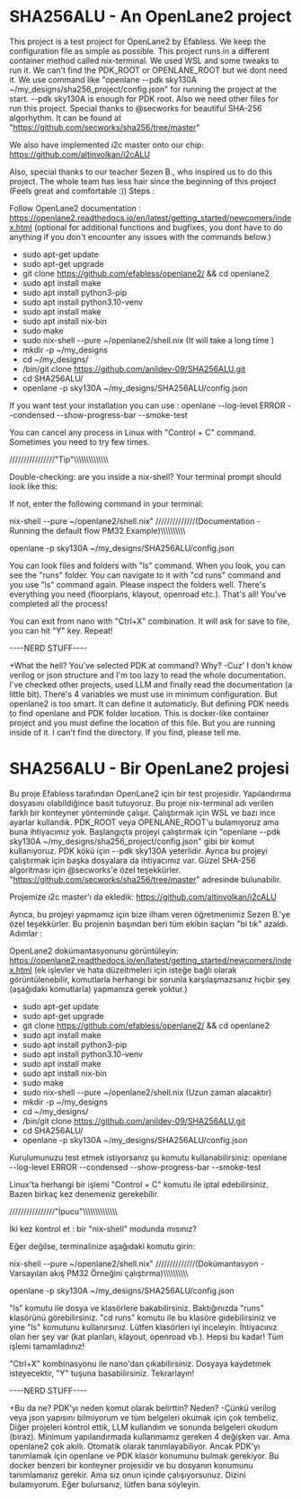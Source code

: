 





# SHA256ALU - An OpenLane2 project

This project is a test project for OpenLane2 by Efabless. We keep the configuration file as simple as possible. This project runs in a different container method called nix-terminal. We used WSL and some tweaks to run it. We can't find the PDK_ROOT or OPENLANE_ROOT but we dont need it. We use command like "openlane --pdk sky130A ~/my_designs/sha256_project/config.json" for running the project at the start.  --pdk sky130A is enough for PDK root. Also we need other files for run this project. Special thanks to @secworks for beautiful SHA-256 algorhythm. It can be found at "https://github.com/secworks/sha256/tree/master"

We also have implemented i2c master onto our chip: https://github.com/altinvolkan/i2cALU

Also, special thanks to our teacher Sezen B., who inspired us to do this project. The whole team has less hair since the beginning of this project (Feels great and comfortable :))
Steps :

Follow OpenLane2 documentation : https://openlane2.readthedocs.io/en/latest/getting_started/newcomers/index.html (optional for additional functions and bugfixes, you dont have to do anything if you don't encounter any issues with the commands below.)

- sudo apt-get update
- sudo apt-get upgrade
- git clone https://github.com/efabless/openlane2/  && cd openlane2
- sudo apt install make
- sudo apt install python3-pip
- sudo apt install python3.10-venv
- sudo apt install make 
- sudo apt install nix-bin
- sudo make
- sudo nix-shell --pure ~/openlane2/shell.nix  (It will take a long time )
- mkdir -p ~/my_designs
- cd ~/my_designs/
- /bin/git clone https://github.com/anildev-09/SHA256ALU.git
- cd SHA256ALU/
- openlane -p sky130A ~/my_designs/SHA256ALU/config.json
  

If you want test your installation you can use : openlane --log-level ERROR --condensed --show-progress-bar --smoke-test

You can cancel any process in Linux with "Control + C" command. Sometimes you need to try few times. 

////////////////"Tip"\\\\\\\\\\\\\\\\\\\\\\\\\\\

Double-checking: are you inside a nix-shell? Your terminal prompt should look like this:

If not, enter the following command in your terminal:

nix-shell --pure ~/openlane2/shell.nix" 
//////////////(Documentation - Running the default flow PM32 Example)\\\\\\\\\\\\\\\\\\\\


openlane -p sky130A ~/my_designs/SHA256ALU/config.json

You can look files and folders with "ls" command. When you look, you can see the "runs" folder. You can navigate to it with "cd runs" command and you use "ls" command again. Please inspect the folders well. There's everything you need (floorplans, klayout, openroad etc.). That's all! You've completed all the process!


You can exit from nano with "Ctrl+X" combination. It will ask for save to file, you can hit "Y" key. 
Repeat! 




----NERD STUFF----

+What the hell? You've selected PDK at command? Why? -Cuz' I don't know verilog or json structure and I'm too lazy to read the whole documentation. I've checked other projects, used LLM and finally read the documentation (a little bit). There's 4 variables we must use in minimum configuration. But openlane2 is too smart. It can define it automaticly. But defining PDK needs to find openlane and PDK folder location. This is docker-like container project and you must define the location of this file. But you are running inside of it. I can't find the directory. If you find, please tell me.


# SHA256ALU - Bir OpenLane2 projesi

Bu proje Efabless tarafından OpenLane2 için bir test projesidir. Yapılandırma dosyasını olabildiğince basit tutuyoruz. Bu proje nix-terminal adı verilen farklı bir konteyner yönteminde çalışır. Çalıştırmak için WSL ve bazı ince ayarlar kullandık. PDK_ROOT veya OPENLANE_ROOT'u bulamıyoruz ama buna ihtiyacımız yok. Başlangıçta projeyi çalıştırmak için "openlane --pdk sky130A ~/my_designs/sha256_project/config.json" gibi bir komut kullanıyoruz.  PDK kökü için --pdk sky130A yeterlidir. Ayrıca bu projeyi çalıştırmak için başka dosyalara da ihtiyacımız var. Güzel SHA-256 algoritması için @secworks'e özel teşekkürler. "https://github.com/secworks/sha256/tree/master" adresinde bulunabilir.

Projemize i2c master'ı da ekledik: https://github.com/altinvolkan/i2cALU

Ayrıca, bu projeyi yapmamız için bize ilham veren öğretmenimiz Sezen B.'ye özel teşekkürler. Bu projenin başından beri tüm ekibin saçları "bi tık" azaldı.
Adımlar :

OpenLane2 dokümantasyonunu görüntüleyin: https://openlane2.readthedocs.io/en/latest/getting_started/newcomers/index.html (ek işlevler ve hata düzeltmeleri için isteğe bağlı olarak görüntülenebilir, komutlarla herhangi bir sorunla karşılaşmazsanız hiçbir şey (aşağıdaki komutlarla) yapmanıza gerek yoktur.)

- sudo apt-get update
- sudo apt-get upgrade
- git clone https://github.com/efabless/openlane2/ && cd openlane2
- sudo apt install make
- sudo apt install python3-pip
- sudo apt install python3.10-venv
- sudo apt install make 
- sudo apt install nix-bin
- sudo make
- sudo nix-shell --pure ~/openlane2/shell.nix (Uzun zaman alacaktır)
- mkdir -p ~/my_designs
- cd ~/my_designs/
- /bin/git clone https://github.com/anildev-09/SHA256ALU.git
- cd SHA256ALU/
- openlane -p sky130A ~/my_designs/SHA256ALU/config.json
  

Kurulumunuzu test etmek istiyorsanız şu komutu kullanabilirsiniz: openlane --log-level ERROR --condensed --show-progress-bar --smoke-test

Linux'ta herhangi bir işlemi "Control + C" komutu ile iptal edebilirsiniz. Bazen birkaç kez denemeniz gerekebilir. 

////////////////"İpucu"\\\\\\\\\\\\\\\\\\\\\\\\\\\

İki kez kontrol et : bir "nix-shell" modunda mısınız? 

Eğer değilse, terminalinize aşağıdaki komutu girin:

nix-shell --pure ~/openlane2/shell.nix" 
//////////////(Dokümantasyon - Varsayılan akış PM32 Örneğini çalıştırma)\\\\\\\\\\\\\\\\\\\\


openlane -p sky130A ~/my_designs/SHA256ALU/config.json

"ls" komutu ile dosya ve klasörlere bakabilirsiniz. Baktığınızda "runs" klasörünü görebilirsiniz. "cd runs" komutu ile bu klasöre gidebilirsiniz ve yine "ls" komutunu kullanırsınız. Lütfen klasörleri iyi inceleyin. İhtiyacınız olan her şey var (kat planları, klayout, openroad vb.). Hepsi bu kadar! Tüm işlemi tamamladınız!


"Ctrl+X" kombinasyonu ile nano'dan çıkabilirsiniz. Dosyaya kaydetmek isteyecektir, "Y" tuşuna basabilirsiniz. 
Tekrarlayın! 




----NERD STUFF----

+Bu da ne? PDK'yı neden komut olarak belirttin? Neden? 
-Çünkü verilog veya json yapısını bilmiyorum ve tüm belgeleri okumak için çok tembeliz. Diğer projeleri kontrol ettik, LLM kullandım ve sonunda belgeleri okudum (biraz). Minimum yapılandırmada kullanmamız gereken 4 değişken var. Ama openlane2 çok akıllı. Otomatik olarak tanımlayabiliyor. Ancak PDK'yı tanımlamak için openlane ve PDK klasör konumunu bulmak gerekiyor. Bu docker benzeri bir konteyner projesidir ve bu dosyanın konumunu tanımlamanız gerekir. Ama siz onun içinde çalışıyorsunuz. Dizini bulamıyorum. Eğer bulursanız, lütfen bana söyleyin.

